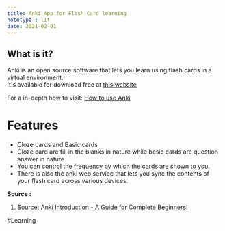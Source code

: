 ```yaml
---
title: Anki App for Flash Card learning
notetype : lit
date: 2021-02-01
---
```

 



## What is it?

Anki is an open source software that lets you learn using flash cards in a virtual environment.  
It's available for download free at [this website](https://apps.ankiweb.net/)

For a in-depth how to visit: [How to use Anki](https://revisingrubies.com/how-to-use-anki-complete-guide/)

# Features

-   Cloze cards and Basic cards
-   Cloze card are fill in the blanks in nature while basic cards are question answer in nature
-   You can control the frequency by which the cards are shown to you.
-   There is also the anki web service that lets you sync the contents of your flash card across various devices.




**Source :**
1. Source: [Anki Introduction - A Guide for Complete Beginners!](https://www.youtube.com/watch?v=vm4oooKANzU)

#Learning 



